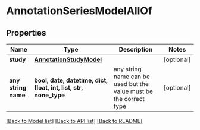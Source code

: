 # AnnotationSeriesModelAllOf


## Properties
Name | Type | Description | Notes
------------ | ------------- | ------------- | -------------
**study** | [**AnnotationStudyModel**](AnnotationStudyModel.md) |  | [optional] 
**any string name** | **bool, date, datetime, dict, float, int, list, str, none_type** | any string name can be used but the value must be the correct type | [optional]

[[Back to Model list]](../README.md#documentation-for-models) [[Back to API list]](../README.md#documentation-for-api-endpoints) [[Back to README]](../README.md)


